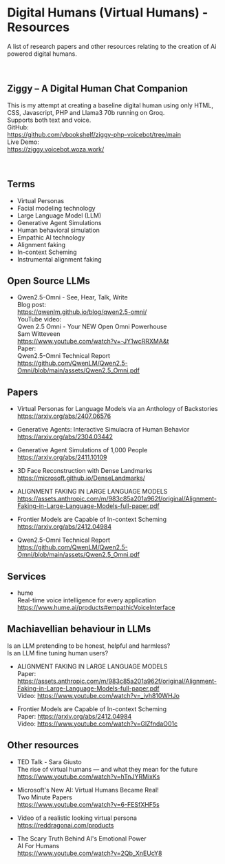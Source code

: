# Digital Humans (Virtual Humans) - Resources
A list of research papers and other resources relating to the creation of Ai powered digital humans.

<br>

## Ziggy – A Digital Human Chat Companion
This is my attempt at creating a baseline digital human using only HTML, CSS, Javascript, PHP and Llama3 70b running on Groq.<br>
Supports both text and voice.<br>
GitHub:<br>
https://github.com/vbookshelf/ziggy-php-voicebot/tree/main<br>
Live Demo:<br>
https://ziggy.voicebot.woza.work/

<br>

## Terms

- Virtual Personas
- Facial modeling technology
- Large Language Model (LLM)
- Generative Agent Simulations
- Human behavioral simulation
- Empathic AI technology
- Alignment faking
- In-context Scheming
- Instrumental alignment faking

## Open Source LLMs
- Qwen2.5-Omni - See, Hear, Talk, Write<br>
Blog post:<br>
https://qwenlm.github.io/blog/qwen2.5-omni/<br>
YouTube video:<br>
Qwen 2.5 Omni - Your NEW Open Omni Powerhouse<br>
Sam Witteveen<br>
https://www.youtube.com/watch?v=-JY1wcRRXMA&t<br>
Paper:<br>
Qwen2.5-Omni Technical Report<br>
https://github.com/QwenLM/Qwen2.5-Omni/blob/main/assets/Qwen2.5_Omni.pdf

## Papers

- Virtual Personas for Language Models via an Anthology of Backstories<br>
https://arxiv.org/abs/2407.06576

- Generative Agents: Interactive Simulacra of Human Behavior<br>
https://arxiv.org/abs/2304.03442

- Generative Agent Simulations of 1,000 People<br>
https://arxiv.org/abs/2411.10109

- 3D Face Reconstruction with Dense Landmarks<br>
https://microsoft.github.io/DenseLandmarks/

- ALIGNMENT FAKING IN LARGE LANGUAGE MODELS<br>
https://assets.anthropic.com/m/983c85a201a962f/original/Alignment-Faking-in-Large-Language-Models-full-paper.pdf

- Frontier Models are Capable of In-context Scheming<br>
https://arxiv.org/abs/2412.04984

- Qwen2.5-Omni Technical Report<br>
  https://github.com/QwenLM/Qwen2.5-Omni/blob/main/assets/Qwen2.5_Omni.pdf

## Services

- hume<br>
  Real-time voice intelligence for every application<br>
  https://www.hume.ai/products#empathicVoiceInterface

## Machiavellian behaviour in LLMs
Is an LLM pretending to be honest, helpful and harmless?<br>
Is an LLM fine tuning human users?

- ALIGNMENT FAKING IN LARGE LANGUAGE MODELS<br>
Paper: https://assets.anthropic.com/m/983c85a201a962f/original/Alignment-Faking-in-Large-Language-Models-full-paper.pdf<br>
Video: https://www.youtube.com/watch?v=_ivh810WHJo

- Frontier Models are Capable of In-context Scheming<br>
Paper: https://arxiv.org/abs/2412.04984<br>
Video: https://www.youtube.com/watch?v=GlZfndaO01c


## Other resources

- TED Talk - Sara Giusto<br>
  The rise of virtual humans — and what they mean for the future<br>
  https://www.youtube.com/watch?v=hTnJYRMixKs

- Microsoft's New AI: Virtual Humans Became Real!<br>
Two Minute Papers<br>
https://www.youtube.com/watch?v=6-FESfXHF5s

- Video of a realistic looking virtual persona<br>
https://reddragonai.com/products

- The Scary Truth Behind AI's Emotional Power<br>
AI For Humans<br>
https://www.youtube.com/watch?v=2Qb_XnEUcY8

  
